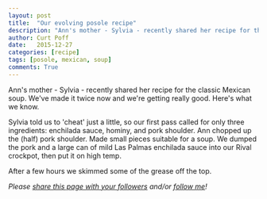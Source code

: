 ```yaml
---
layout: post
title:  "Our evolving posole recipe"
description: "Ann's mother - Sylvia - recently shared her recipe for the classic Mexican soup. We've made it twice now and we're getting really good. Here's what we know."
author: Curt Poff
date:   2015-12-27
categories: [recipe]
tags: [posole, mexican, soup]
comments: True
---
```


Ann's mother - Sylvia - recently shared her recipe for the classic Mexican soup. We've made it twice now and we're getting really good. Here's what we know.

<!--more-->

Sylvia told us to 'cheat' just a little, so our first pass called for only three ingredients: enchilada sauce, hominy, and pork shoulder. Ann chopped up the (half) pork shoulder. Made small pieces suitable for a soup. We dumped the pork and a large can of mild Las Palmas enchilada sauce into our Rival crockpot, then put it on high temp.

After a few hours we skimmed some of the grease off the top. 

 


*Please
<a href="https://twitter.com/intent/tweet?url={{ site.production_url }}{{ page.url }}&text={{ page.title }}&via=cpoff" 
   target="_blank">
  share this page with your followers</a> 
and/or 
<a href="https://twitter.com/cpoff">
  follow me</a>!*